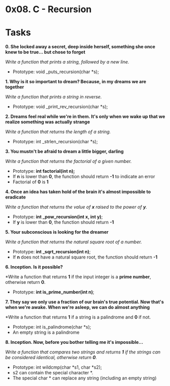 # 0x08. C - Recursion

# Tasks

**0. She locked away a secret, deep inside herself, something she once knew to be true... but chose to forget**

*Write a function that prints a string, followed by a new line.*
- Prototype: void _puts_recursion(char *s);

**1. Why is it so important to dream? Because, in my dreams we are together**

*Write a function that prints a string in reverse.*
- Prototype: void _print_rev_recursion(char *s);


**2. Dreams feel real while we're in them. It's only when we wake up that we realize something was actually strange**

*Write a function that returns the length of a string.*
- Prototype: int _strlen_recursion(char *s);

**3. You mustn't be afraid to dream a little bigger, darling**

*Write a function that returns the factorial of a given number.*
- Prototype: **int factorial(int n);**
- If **n** is lower than **0**, the function should return **-1** to indicate an error
- Factorial of **0** is **1**

**4. Once an idea has taken hold of the brain it's almost impossible to eradicate**

*Write a function that returns the value of **x** raised to the power of **y**.*
- Prototype: **int _pow_recursion(int x, int y)**;
- If **y** is lower than **0**, the function should return **-1**

**5. Your subconscious is looking for the dreamer**

*Write a function that returns the natural square root of a number.*
- Prototype: **int _sqrt_recursion(int n)**;
- If **n** does not have a natural square root, the function should return **-1**

**6. Inception. Is it possible?**

*Write a function that returns **1** if the input integer is a **prime number**, otherwise return **0**.
- Prototype: **int is_prime_number(int n)**;


**7. They say we only use a fraction of our brain's true potential. Now that's when we're awake. When we're asleep, we can do almost anything**

*Write a function that returns **1** if a string is a palindrome and **0** if not.
- Prototype: int is_palindrome(char *s);
- An empty string is a palindrome

**8. Inception. Now, before you bother telling me it's impossible...**

*Write a function that compares two strings and returns **1** if the strings can be considered identical, otherwise return **0**.*
- Prototype: int wildcmp(char *s1, char *s2);
- s2 can contain the special character *.
- The special char * can replace any string (including an empty string)

